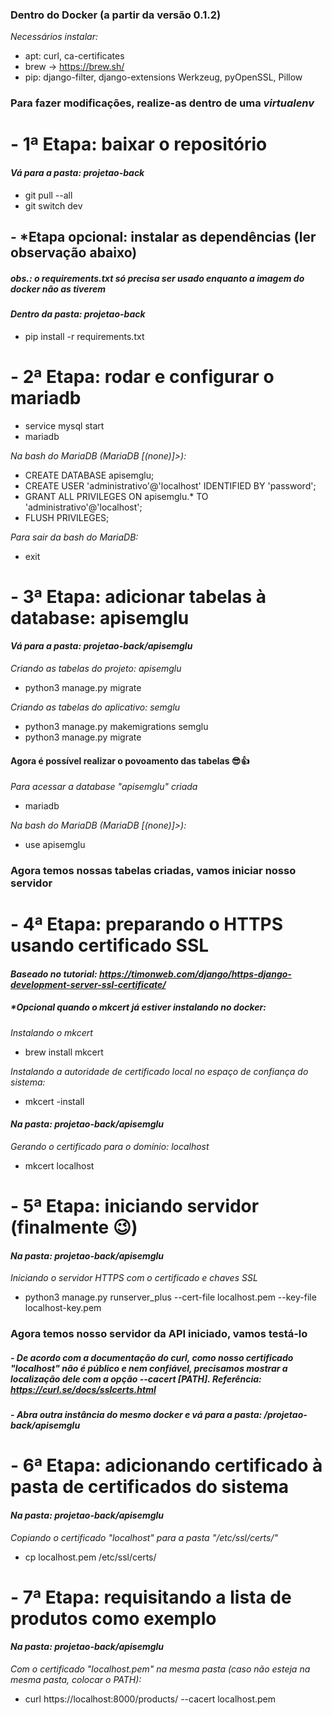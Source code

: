 ### Dentro do Docker (a partir da versão 0.1.2)
_Necessários instalar:_
- apt: curl, ca-certificates
- brew -> https://brew.sh/
- pip: django-filter, django-extensions Werkzeug, pyOpenSSL, Pillow

### Para fazer modificações, realize-as dentro de uma _virtualenv_

# - 1ª Etapa: baixar o repositório
#### _Vá para a pasta: projetao-back_
- git pull --all
- git switch dev

## - *Etapa opcional: instalar as dependências (ler observação abaixo)
##### _obs.: o requirements.txt só precisa ser usado enquanto a imagem do docker não as tiverem_
#### _Dentro da pasta: projetao-back_
- pip install -r requirements.txt

# - 2ª Etapa: rodar e configurar o mariadb

- service mysql start
- mariadb

_Na bash do MariaDB (MariaDB [(none)]>):_
- CREATE DATABASE apisemglu;
- CREATE USER 'administrativo'@'localhost' IDENTIFIED BY 'password'; 
- GRANT ALL PRIVILEGES ON apisemglu.* TO 'administrativo'@'localhost';
- FLUSH PRIVILEGES;

_Para sair da bash do MariaDB:_
- exit

# - 3ª Etapa: adicionar tabelas à database: apisemglu
#### _Vá para a pasta: projetao-back/apisemglu_

_Criando as tabelas do projeto: apisemglu_
- python3 manage.py migrate

_Criando as tabelas do aplicativo: semglu_
- python3 manage.py makemigrations semglu
- python3 manage.py migrate

#### Agora é possível realizar o povoamento das tabelas 😎👍

_Para acessar a database "apisemglu" criada_
- mariadb

_Na bash do MariaDB (MariaDB [(none)]>):_
- use apisemglu

### Agora temos nossas tabelas criadas, vamos iniciar nosso servidor

# - 4ª Etapa: preparando o HTTPS usando certificado SSL
#### _Baseado no tutorial: https://timonweb.com/django/https-django-development-server-ssl-certificate/_


##### *Opcional quando o mkcert já estiver instalando no docker:
_Instalando o mkcert_
- brew install mkcert

_Instalando a autoridade de certificado local no espaço de confiança do  sistema:_
- mkcert -install

#### _Na pasta: projetao-back/apisemglu_
_Gerando o certificado para o domínio: localhost_
- mkcert localhost

# - 5ª Etapa: iniciando servidor (finalmente 😉)
#### _Na pasta: projetao-back/apisemglu_

_Iniciando o servidor HTTPS com o certificado e chaves SSL_
- python3 manage.py runserver_plus --cert-file localhost.pem --key-file localhost-key.pem

### Agora temos nosso servidor da API iniciado, vamos testá-lo


##### - De acordo com a documentação do *curl*, como nosso certificado _"localhost"_ não é público e nem confiável, precisamos mostrar a localização dele com a opção --cacert [PATH]. Referência: https://curl.se/docs/sslcerts.html

##### - _Abra outra instância do mesmo docker e vá para a pasta: /projetao-back/apisemglu_

# - 6ª Etapa: adicionando certificado à pasta de certificados do sistema
#### _Na pasta: projetao-back/apisemglu_

_Copiando o certificado "localhost" para a pasta "/etc/ssl/certs/"_
- cp localhost.pem /etc/ssl/certs/

# - 7ª Etapa: requisitando a lista de produtos como exemplo
#### _Na pasta: projetao-back/apisemglu_

_Com o certificado "localhost.pem" na mesma pasta (caso não esteja na mesma pasta, colocar o PATH):_
- curl https://localhost:8000/products/ --cacert localhost.pem
